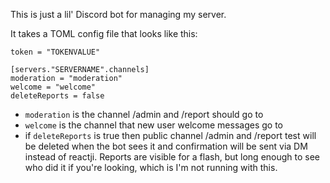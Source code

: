 This is just a lil' Discord bot for managing my server.

It takes a TOML config file that looks like this:

```
token = "TOKENVALUE"

[servers."SERVERNAME".channels]
moderation = "moderation"
welcome = "welcome"
deleteReports = false
```

* `moderation` is the channel /admin and /report should go to
* `welcome` is the channel that new user welcome messages go to
* if `deleteReports` is true then public channel /admin and /report test will be deleted when the bot sees it and confirmation will be sent via DM instead of reactji. Reports are visible for a flash, but long enough to see who did it if you're looking, which is I'm not running with this.
